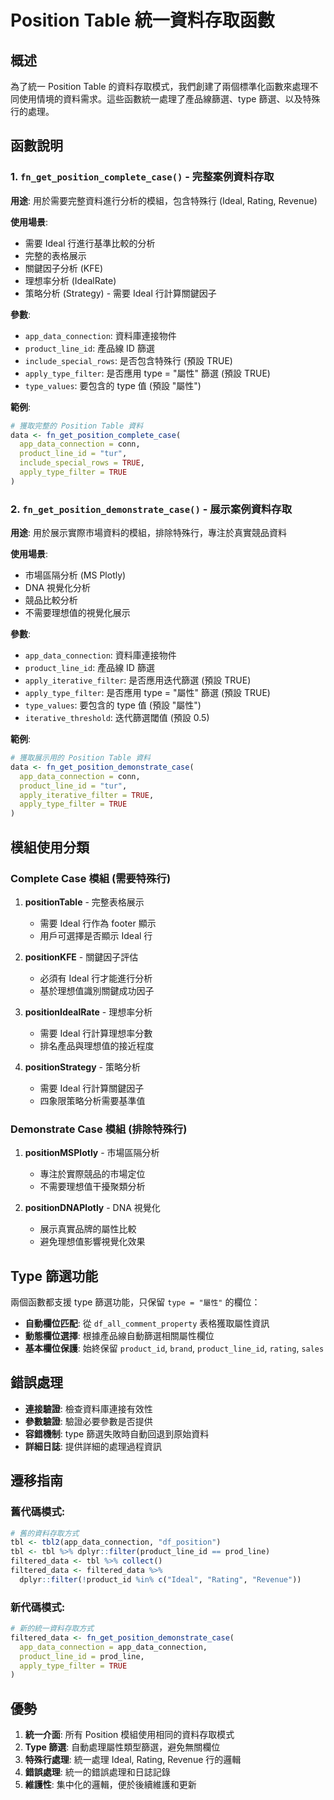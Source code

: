 # Position Table 統一資料存取函數

## 概述

為了統一 Position Table 的資料存取模式，我們創建了兩個標準化函數來處理不同使用情境的資料需求。這些函數統一處理了產品線篩選、type 篩選、以及特殊行的處理。

## 函數說明

### 1. `fn_get_position_complete_case()` - 完整案例資料存取

**用途**: 用於需要完整資料進行分析的模組，包含特殊行 (Ideal, Rating, Revenue)

**使用場景**:
- 需要 Ideal 行進行基準比較的分析
- 完整的表格展示
- 關鍵因子分析 (KFE)
- 理想率分析 (IdealRate)  
- 策略分析 (Strategy) - 需要 Ideal 行計算關鍵因子

**參數**:
- `app_data_connection`: 資料庫連接物件
- `product_line_id`: 產品線 ID 篩選
- `include_special_rows`: 是否包含特殊行 (預設 TRUE)
- `apply_type_filter`: 是否應用 type = "屬性" 篩選 (預設 TRUE)
- `type_values`: 要包含的 type 值 (預設 "屬性")

**範例**:
```r
# 獲取完整的 Position Table 資料
data <- fn_get_position_complete_case(
  app_data_connection = conn,
  product_line_id = "tur",
  include_special_rows = TRUE,
  apply_type_filter = TRUE
)
```

### 2. `fn_get_position_demonstrate_case()` - 展示案例資料存取

**用途**: 用於展示實際市場資料的模組，排除特殊行，專注於真實競品資料

**使用場景**:
- 市場區隔分析 (MS Plotly)
- DNA 視覺化分析
- 競品比較分析
- 不需要理想值的視覺化展示

**參數**:
- `app_data_connection`: 資料庫連接物件
- `product_line_id`: 產品線 ID 篩選
- `apply_iterative_filter`: 是否應用迭代篩選 (預設 TRUE)
- `apply_type_filter`: 是否應用 type = "屬性" 篩選 (預設 TRUE)
- `type_values`: 要包含的 type 值 (預設 "屬性")
- `iterative_threshold`: 迭代篩選閾值 (預設 0.5)

**範例**:
```r
# 獲取展示用的 Position Table 資料
data <- fn_get_position_demonstrate_case(
  app_data_connection = conn,
  product_line_id = "tur",
  apply_iterative_filter = TRUE,
  apply_type_filter = TRUE
)
```

## 模組使用分類

### Complete Case 模組 (需要特殊行)

1. **positionTable** - 完整表格展示
   - 需要 Ideal 行作為 footer 顯示
   - 用戶可選擇是否顯示 Ideal 行

2. **positionKFE** - 關鍵因子評估
   - 必須有 Ideal 行才能進行分析
   - 基於理想值識別關鍵成功因子

3. **positionIdealRate** - 理想率分析
   - 需要 Ideal 行計算理想率分數
   - 排名產品與理想值的接近程度

4. **positionStrategy** - 策略分析
   - 需要 Ideal 行計算關鍵因子
   - 四象限策略分析需要基準值

### Demonstrate Case 模組 (排除特殊行)

1. **positionMSPlotly** - 市場區隔分析
   - 專注於實際競品的市場定位
   - 不需要理想值干擾聚類分析

2. **positionDNAPlotly** - DNA 視覺化
   - 展示真實品牌的屬性比較
   - 避免理想值影響視覺化效果

## Type 篩選功能

兩個函數都支援 type 篩選功能，只保留 `type = "屬性"` 的欄位：

- **自動欄位匹配**: 從 `df_all_comment_property` 表格獲取屬性資訊
- **動態欄位選擇**: 根據產品線自動篩選相關屬性欄位
- **基本欄位保護**: 始終保留 `product_id`, `brand`, `product_line_id`, `rating`, `sales`

## 錯誤處理

- **連接驗證**: 檢查資料庫連接有效性
- **參數驗證**: 驗證必要參數是否提供
- **容錯機制**: type 篩選失敗時自動回退到原始資料
- **詳細日誌**: 提供詳細的處理過程資訊

## 遷移指南

### 舊代碼模式:
```r
# 舊的資料存取方式
tbl <- tbl2(app_data_connection, "df_position")
tbl <- tbl %>% dplyr::filter(product_line_id == prod_line)
filtered_data <- tbl %>% collect()
filtered_data <- filtered_data %>% 
  dplyr::filter(!product_id %in% c("Ideal", "Rating", "Revenue"))
```

### 新代碼模式:
```r
# 新的統一資料存取方式
filtered_data <- fn_get_position_demonstrate_case(
  app_data_connection = app_data_connection,
  product_line_id = prod_line,
  apply_type_filter = TRUE
)
```

## 優勢

1. **統一介面**: 所有 Position 模組使用相同的資料存取模式
2. **Type 篩選**: 自動處理屬性類型篩選，避免無關欄位
3. **特殊行處理**: 統一處理 Ideal, Rating, Revenue 行的邏輯
4. **錯誤處理**: 統一的錯誤處理和日誌記錄
5. **維護性**: 集中化的邏輯，便於後續維護和更新 